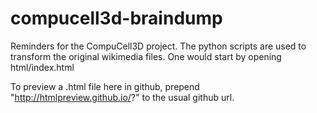 compucell3d-braindump
=====================

Reminders for the CompuCell3D project. The python scripts are used to transform the original wikimedia files.
One would start by opening html/index.html

To preview a .html file here in github, prepend "http://htmlpreview.github.io/?" to the usual github url.
